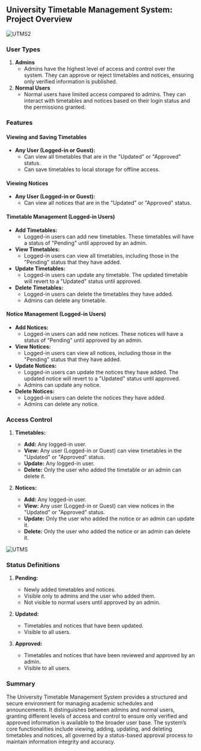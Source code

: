 ## University Timetable Management System: Project Overview

![UTMS2](https://github.com/HasithaPeiris/utms-server/assets/138846351/67fd2738-7d0c-461c-9a63-8f7f41bc8019)

### User Types

1. **Admins**
   - Admins have the highest level of access and control over the system. They can approve or reject timetables and notices, ensuring only verified information is published.
2. **Normal Users**
   - Normal users have limited access compared to admins. They can interact with timetables and notices based on their login status and the permissions granted.

### Features

#### Viewing and Saving Timetables

- **Any User (Logged-in or Guest):**
  - Can view all timetables that are in the "Updated" or "Approved" status.
  - Can save timetables to local storage for offline access.

#### Viewing Notices

- **Any User (Logged-in or Guest):**
  - Can view all notices that are in the "Updated" or "Approved" status.

#### Timetable Management (Logged-in Users)

- **Add Timetables:**
  - Logged-in users can add new timetables. These timetables will have a status of "Pending" until approved by an admin.
- **View Timetables:**
  - Logged-in users can view all timetables, including those in the "Pending" status that they have added.
- **Update Timetables:**
  - Logged-in users can update any timetable. The updated timetable will revert to a "Updated" status until approved.
- **Delete Timetables:**
  - Logged-in users can delete the timetables they have added.
  - Admins can delete any timetable.

#### Notice Management (Logged-in Users)

- **Add Notices:**
  - Logged-in users can add new notices. These notices will have a status of "Pending" until approved by an admin.
- **View Notices:**
  - Logged-in users can view all notices, including those in the "Pending" status that they have added.
- **Update Notices:**
  - Logged-in users can update the notices they have added. The updated notice will revert to a "Updated" status until approved.
  - Admins can update any notice.
- **Delete Notices:**
  - Logged-in users can delete the notices they have added.
  - Admins can delete any notice.

### Access Control

1. **Timetables:**

   - **Add:** Any logged-in user.
   - **View:** Any user (Logged-in or Guest) can view timetables in the "Updated" or "Approved" status.
   - **Update:** Any logged-in user.
   - **Delete:** Only the user who added the timetable or an admin can delete it.

2. **Notices:**
   - **Add:** Any logged-in user.
   - **View:** Any user (Logged-in or Guest) can view notices in the "Updated" or "Approved" status.
   - **Update:** Only the user who added the notice or an admin can update it.
   - **Delete:** Only the user who added the notice or an admin can delete it.

![UTMS](https://github.com/HasithaPeiris/utms-server/assets/138846351/f24a32e3-86c7-4341-866e-8cb628c1672c)

### Status Definitions

1. **Pending:**

   - Newly added timetables and notices.
   - Visible only to admins and the user who added them.
   - Not visible to normal users until approved by an admin.

2. **Updated:**

   - Timetables and notices that have been updated.
   - Visible to all users.

3. **Approved:**
   - Timetables and notices that have been reviewed and approved by an admin.
   - Visible to all users.

### Summary

The University Timetable Management System provides a structured and secure environment for managing academic schedules and announcements. It distinguishes between admins and normal users, granting different levels of access and control to ensure only verified and approved information is available to the broader user base. The system’s core functionalities include viewing, adding, updating, and deleting timetables and notices, all governed by a status-based approval process to maintain information integrity and accuracy.
